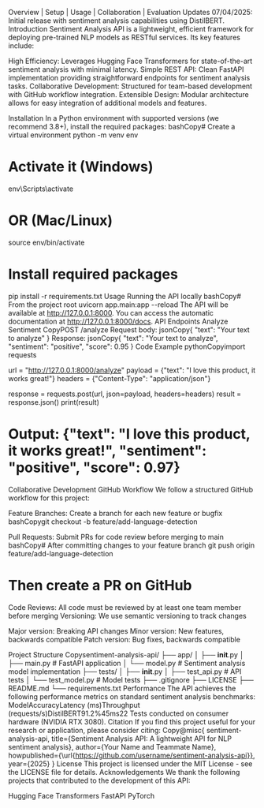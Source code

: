Overview | Setup | Usage | Collaboration | Evaluation
Updates
07/04/2025: Initial release with sentiment analysis capabilities using DistilBERT.
Introduction
Sentiment Analysis API is a lightweight, efficient framework for deploying pre-trained NLP models as RESTful services. Its key features include:

High Efficiency: Leverages Hugging Face Transformers for state-of-the-art sentiment analysis with minimal latency.
Simple REST API: Clean FastAPI implementation providing straightforward endpoints for sentiment analysis tasks.
Collaborative Development: Structured for team-based development with GitHub workflow integration.
Extensible Design: Modular architecture allows for easy integration of additional models and features.

Installation
In a Python environment with supported versions (we recommend 3.8+), install the required packages:
bashCopy# Create a virtual environment
python -m venv env

# Activate it (Windows)
env\Scripts\activate
# OR (Mac/Linux)
source env/bin/activate

# Install required packages
pip install -r requirements.txt
Usage
Running the API locally
bashCopy# From the project root
uvicorn app.main:app --reload
The API will be available at http://127.0.0.1:8000. You can access the automatic documentation at http://127.0.0.1:8000/docs.
API Endpoints
Analyze Sentiment
CopyPOST /analyze
Request body:
jsonCopy{
  "text": "Your text to analyze"
}
Response:
jsonCopy{
  "text": "Your text to analyze",
  "sentiment": "positive",
  "score": 0.95
}
Code Example
pythonCopyimport requests

url = "http://127.0.0.1:8000/analyze"
payload = {"text": "I love this product, it works great!"}
headers = {"Content-Type": "application/json"}

response = requests.post(url, json=payload, headers=headers)
result = response.json()
print(result)
# Output: {"text": "I love this product, it works great!", "sentiment": "positive", "score": 0.97}
Collaborative Development
GitHub Workflow
We follow a structured GitHub workflow for this project:

Feature Branches: Create a branch for each new feature or bugfix
bashCopygit checkout -b feature/add-language-detection

Pull Requests: Submit PRs for code review before merging to main
bashCopy# After committing changes to your feature branch
git push origin feature/add-language-detection
# Then create a PR on GitHub

Code Reviews: All code must be reviewed by at least one team member before merging
Versioning: We use semantic versioning to track changes

Major version: Breaking API changes
Minor version: New features, backwards compatible
Patch version: Bug fixes, backwards compatible



Project Structure
Copysentiment-analysis-api/
├── app/
│   ├── __init__.py
│   ├── main.py         # FastAPI application
│   └── model.py        # Sentiment analysis model implementation
├── tests/
│   ├── __init__.py
│   ├── test_api.py     # API tests
│   └── test_model.py   # Model tests
├── .gitignore
├── LICENSE
├── README.md
└── requirements.txt
Performance
The API achieves the following performance metrics on standard sentiment analysis benchmarks:
ModelAccuracyLatency (ms)Throughput (requests/s)DistilBERT91.2%45ms22
Tests conducted on consumer hardware (NVIDIA RTX 3080).
Citation
If you find this project useful for your research or application, please consider citing:
Copy@misc{
  sentiment-analysis-api,
  title={Sentiment Analysis API: A lightweight API for NLP sentiment analysis},
  author={Your Name and Teammate Name},
  howpublished={\url{https://github.com/username/sentiment-analysis-api}},
  year={2025}
}
License
This project is licensed under the MIT License - see the LICENSE file for details.
Acknowledgements
We thank the following projects that contributed to the development of this API:

Hugging Face Transformers
FastAPI
PyTorch